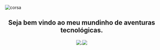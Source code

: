 <!--
**izaelgs/izaelgs** is a ✨ _special_ ✨ repository because its `README.md` (this file) appears on your GitHub profile.

Here are some ideas to get you started:

- 🔭 I’m currently working on ...
- 🌱 I’m currently learning ...
- 👯 I’m looking to collaborate on ...
- 🤔 I’m looking for help with ...
- 💬 Ask me about ...
- 📫 How to reach me: ...
- 😄 Pronouns: ...
- ⚡ Fun fact: ...
-->
![corsa](https://user-images.githubusercontent.com/72363296/123556527-0d030280-d762-11eb-92b1-944440dee84f.png)

<h2 align="center">
  Seja bem vindo ao meu mundinho de aventuras tecnológicas.
</h2>

<div align="center">
  <a href="https://github.com/izaelgs/github-readme-stats">
    <img align="center" src="https://github-readme-stats.vercel.app/api?username=izaelgs&show_icons=true&theme=radical&repo=github-readme-stats" />
  </a>
  <a href="https://github.com/izaelgs/convoychat">
    <img align="center" src="https://github-readme-stats.vercel.app/api/top-langs/?username=izaelgs&hide=,scss&theme=radical&repo=convoychat" />
  </a>
</div>
